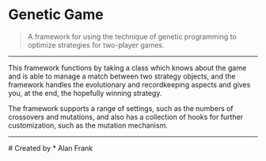 # Genetic Game
> A framework for using the technique of genetic programming to optimize strategies for two-player games.
<hr>
This framework functions by taking a class which knows about the game and is able to manage a match between two strategy objects, and the framework handles the evolutionary and recordkeeping aspects and gives you, at the end, the hopefully winning strategy.

The framework supports a range of settings, such as the numbers of crossovers and mutations, and also has a collection of hooks for further customization, such as the mutation mechanism.
<hr>
# Created by
* Alan Frank <xnp@8wheels.org>